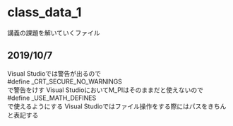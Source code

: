 # class_data_1
講義の課題を解いていくファイル

## 2019/10/7
Visual Studioでは警告が出るので  
#define _CRT_SECURE_NO_WARNINGS  
で警告をけす
Visual StudioにおいてM_PIはそのままだと使えないので  
#define _USE_MATH_DEFINES  
で使えるようにする
Visual Studioではファイル操作をする際にはパスをきちんと表記する  

